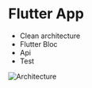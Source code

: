 # Flutter App
- Clean architecture
- Flutter Bloc
- Api
- Test

![Architecture](https://bloclibrary.dev/assets/bloc_architecture_full.png)
